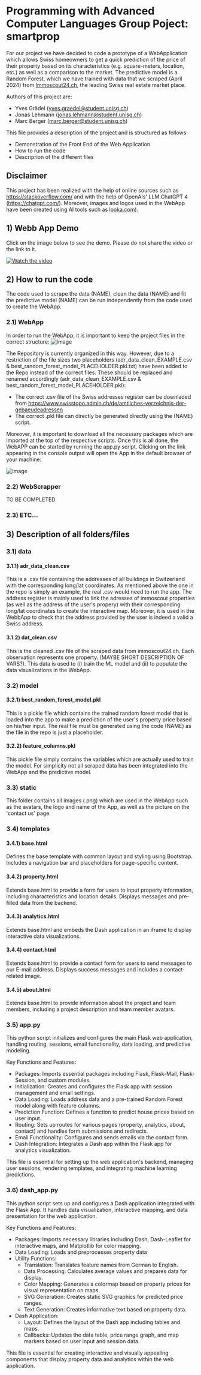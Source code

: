 # Programming with Advanced Computer Languages Group Poject: smartprop
For our project we have decided to code a prototype of a WebApplication which allows Swiss homeowners to get a quick prediction of the price of their property based on its characteristics (e.g. square-meters, location, etc.) as well as a comparison to the market. The predictive model is a Random Forest, which we have trained with data that we scraped (April 2024) from [Immoscout24.ch](https://www.immoscout24.ch/en), the leading Swiss real estate market place.

Authors of this project are: 
- Yves Grädel (yves.graedel@student.unisg.ch)
- Jonas Lehmann (jonas.lehmann@student.unisg.ch)
- Marc Berger (marc.berger@student.unisg.ch)

This file provides a description of the project and is structured as follows: 
- Demonstration of the Front End of the Web Application 
- How to run the code
- Descriprion of the different files

## Disclaimer
This project has been realized with the help of online sources such as https://stackoverflow.com/ and with the help of OpenAIs' LLM ChatGPT 4 (https://chatgpt.com/). Moreover, images and logos used in the WebApp have been created using AI tools such as [looka.com](https://looka.com/)).

## 1) Webb App Demo
Click on the image below to see the demo. Please do not share the video or the link to it.

[![Watch the video](http://img.youtube.com/vi/k0ZD0h8pN6M/0.jpg)](https://youtu.be/k0ZD0h8pN6M)

## 2) How to run the code

The code used to scrape the data (NAME), clean the data (NAME) and fit the predictive model (NAME) can be run independently from the code used to create the WebApp.

### 2.1) WebApp
In order to run the WebApp, it is important to keep the project files in the correct structure: 
![image](https://github.com/graeyv/Advanced-Programming-Project-HSG/assets/161760200/48aaf3a7-c5ed-4e14-a34b-1790df104efe)

The Repository is currently organized in this way. However, due to a restriction of the file sizes two placeholders (adr_data_clean_EXAMPLE.csv & best_random_forest_model_PLACEHOLDER.pkl.txt) have been added to the Repo instead of the correct files. These should be replaced and renamed accordingly (adr_data_clean_EXAMPLE.csv & best_random_forest_model_PLACEHOLDER.pkl):
- The correct .csv file of the Swiss addresses register can be downladed from https://www.swisstopo.admin.ch/de/amtliches-verzeichnis-der-gebaeudeadressen
- The correct .pkl file can directly be generated directly using the (NAME) script.

Moreover, it is important to download all the necessary packages which are imported at the top of the respective scripts. Once this is all done, the WebAPP can be started by running the app.py script. Clicking on the link appearing in the console output will open the App in the default browser of your machine: 

![image](https://github.com/graeyv/Advanced-Programming-Project-HSG/assets/161760200/62a31850-8933-4c95-8cc1-b7985e011839)

### 2.2) WebScrapper
TO BE COMPLETED

### 2.3) ETC...

## 3) Description of all folders/files
### 3.1) data
#### 3.1.1) adr_data_clean.csv
This is a .csv file containing the addresses of all buildings in Switzerland with the corresponding long/lat coordinates. As mentioned above the one in the repo is simply an example, the real .csv would need to run the app. The address register is mainly used to link the adresses of immoscout properties (as well as the address of the user's propery) with their corresponding long/lat coordinates to create the interactive map. Moreover, it is used in the WebbApp to check that the address provided by the user is indeed a valid a Swiss address.
#### 3.1.2) dat_clean.csv
This is the cleaned .csv file of the scraped data from immoscout24.ch. Each observation represents one property. (MAYBE SHORT DESCRIPTION OF VARS?). This data is used to (i) train the ML model and (ii) to populate the data visualizations in the WebApp. 
### 3.2) model
#### 3.2.1) best_random_forest_model.pkl
This is a pickle file which contains the trained random forest model that is loaded into the app to make a prediction of the user's property price based on his/her input. The real file must be generated using the code (NAME) as the file in the repo is just a placeholder. 
#### 3.2.2) feature_columns.pkl 
This pickle file simply contains the variables which are actually used to train the model. For simplicity not all scraped data has been integrated into the WebApp and the predictive model. 
### 3.3) static
This folder contains all images (.png) which are used in the WebApp such as the avatars, the logo and name of the App, as well as the picture on the 'contact us' page.
### 3.4) templates

#### 3.4.1) base.html
Defines the base template with common layout and styling using Bootstrap. Includes a navigation bar and placeholders for page-specific content.

#### 3.4.2) property.html
Extends base.html to provide a form for users to input property information, including characteristics and location details. Displays messages and pre-filled data from the backend.

#### 3.4.3) analytics.html
Extends base.html and embeds the Dash application in an iframe to display interactive data visualizations.

#### 3.4.4) contact.html
Extends base.html to provide a contact form for users to send messages to our E-mail address. Displays success messages and includes a contact-related image.

#### 3.4.5) about.html
Extends base.html to provide information about the project and team members, including a project description and team member avatars.

### 3.5) app.py
This python script initializes and configures the main Flask web application, handling routing, sessions, email functionality, data loading, and predictive modeling.

Key Functions and Features:
- Packages: Imports essential packages including Flask, Flask-Mail, Flask-Session, and custom modules.
- Initialization: Creates and configures the Flask app with session management and email settings.
- Data Loading: Loads address data and a pre-trained Random Forest model along with feature columns.
- Prediction Function: Defines a function to predict house prices based on user input.
- Routing: Sets up routes for various pages (property, analytics, about, contact) and handles form submissions and redirects.
- Email Functionality: Configures and sends emails via the contact form.
- Dash Integration: Integrates a Dash app within the Flask app for analytics visualization.

This file is essential for setting up the web application's backend, managing user sessions, rendering templates, and integrating machine learning predictions.

### 3.6) dash_app.py
This python script sets up and configures a Dash application integrated with the Flask App. It handles data visualization, interactive mapping, and data presentation for the web application.

Key Functions and Features:
- Packages: Imports necessary libraries including Dash, Dash-Leaflet for interactive maps, and Matplotlib for color mapping.
- Data Loading: Loads and preprocesses property data
- Utility Functions:
  - Translation: Translates feature names from German to English.
  - Data Processing: Calculates average values and prepares data for display.
  - Color Mapping: Generates a colormap based on property prices for visual representation on maps.
  - SVG Generation: Creates static SVG graphics for predicted price ranges.
  - Text Generation: Creates informative text based on property data.
- Dash Application:
  - Layout: Defines the layout of the Dash app including tables and maps.
  - Callbacks: Updates the data table, price range graph, and map markers based on user input and session data.

This file is essential for creating interactive and visually appealing components that display property data and analytics within the web application.




